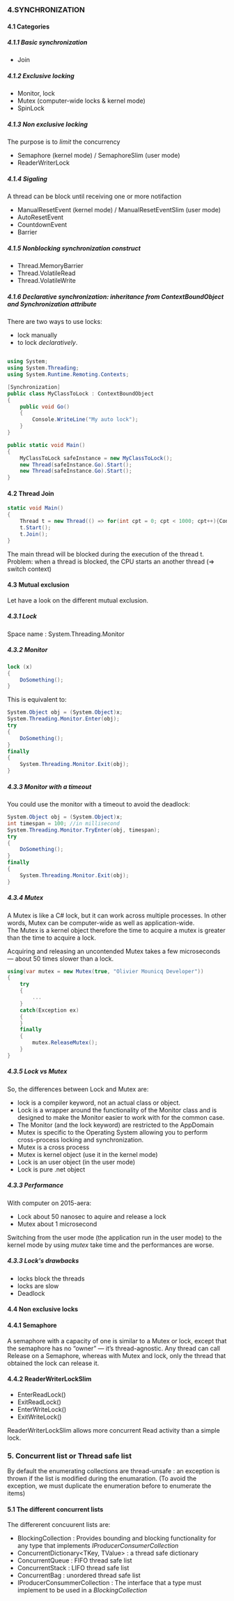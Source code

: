 ### 4.SYNCHRONIZATION

#### 4.1 Categories

##### 4.1.1 Basic synchronization
- Join

##### 4.1.2 Exclusive locking
- Monitor, lock
- Mutex (computer-wide locks & kernel mode) 
- SpinLock

##### 4.1.3 Non exclusive locking
The purpose is to _limit_ the concurrency
- Semaphore (kernel mode) / SemaphoreSlim (user mode)
- ReaderWriterLock

##### 4.1.4 Sigaling
A thread can be block until receiving one or more notifaction
- ManualResetEvent (kernel mode) / ManualResetEventSlim (user mode)
- AutoResetEvent
- CountdownEvent
- Barrier

##### 4.1.5 _Nonblocking synchronization construct_

- Thread.MemoryBarrier
- Thread.VolatileRead
- Thread.VolatileWrite

##### 4.1.6 Declarative synchronization: inheritance from _ContextBoundObject_ and _Synchronization_ attribute
There are two ways to use locks:
- lock manually
- to lock _declaratively_.

```cs

using System;
using System.Threading;
using System.Runtime.Remoting.Contexts;

[Synchronization]
public class MyClassToLock : ContextBoundObject
{
	public void Go()
	{
		Console.WriteLine("My auto lock");
	}
}

public static void Main()
{
	MyClassToLock safeInstance = new MyClassToLock();
	new Thread(safeInstance.Go).Start();
	new Thread(safeInstance.Go).Start();
}
```




#### 4.2 Thread Join

```cs
static void Main()
{
	Thread t = new Thread(() => for(int cpt = 0; cpt < 1000; cpt++){Console.WriteLine(cpt)});
	t.Start();
	t.Join();
}
```
The main thread will be blocked during the execution of the thread t. 
Problem: when a thread is blocked, the CPU starts an another thread (=> switch context)

#### 4.3 Mutual exclusion

Let have a look on the different mutual exclusion.

##### 4.3.1 Lock

Space name : System.Threading.Monitor



##### 4.3.2 Monitor

```cs
lock (x)
{
    DoSomething();
}
```

This is equivalent to:

```cs
System.Object obj = (System.Object)x;
System.Threading.Monitor.Enter(obj);
try
{
    DoSomething();
}
finally
{
    System.Threading.Monitor.Exit(obj);
}
```

##### 4.3.3 Monitor with a timeout

You could use the monitor with a timeout to avoid the deadlock:

```cs
System.Object obj = (System.Object)x;
int timespan = 100; //in millisecond
System.Threading.Monitor.TryEnter(obj, timespan);
try
{
    DoSomething();
}
finally
{
    System.Threading.Monitor.Exit(obj);
}
```

##### 4.3.4 Mutex

A Mutex is like a C# lock, but it can work across multiple processes. In other words, Mutex can be computer-wide as well as application-wide.  
The Mutex is a kernel object therefore the time to acquire a mutex is greater than the time to acquire a lock.

Acquiring and releasing an uncontended Mutex takes a few microseconds — about 50 times slower than a lock.

```cs
using(var mutex = new Mutex(true, "Olivier Mounicq Developer"))
{
	try
	{
		...
	}
	catch(Exception ex)
	{
	}
	finally
	{
		mutex.ReleaseMutex();
	}
}
```


##### 4.3.5 Lock vs Mutex

So, the differences between Lock and Mutex are:
- lock is a compiler keyword, not an actual class or object. 
- Lock is a wrapper around the functionality of the Monitor class and is designed to make the Monitor easier to work with for the common case.
- The Monitor (and the lock keyword) are restricted to the AppDomain
- Mutex is specific to the Operating System allowing you to perform cross-process locking and synchronization.
- Mutex is a cross process
- Mutex is kernel object (use it in the kernel mode)
- Lock is an user object (in the user mode)
- Lock is pure .net object


##### 4.3.3 Performance
With computer on 2015-aera:
- Lock about 50 nanosec to aquire and release a lock
- Mutex about 1 microsecond

Switching from the user mode (the application run in the user mode) to the kernel mode by using _mutex_ take time and the performances are worse.

##### 4.3.3 Lock's drawbacks
- locks block the threads
- locks are slow
- Deadlock

#### 4.4 Non exclusive locks

#### 4.4.1 Semaphore

A semaphore with a capacity of one is similar to a Mutex or lock, except that the semaphore has no “owner” — it’s thread-agnostic. Any thread can call Release on a Semaphore, whereas with Mutex and lock, only the thread that obtained the lock can release it.

#### 4.4.2 ReaderWriterLockSlim

- EnterReadLock()
- ExitReadLock()
- EnterWriteLock()
- ExitWriteLock()

ReaderWriterLockSlim allows more concurrent Read activity than a simple lock.

### 5. Concurrent list or Thread safe list

By default the enumerating collections are thread-unsafe : an exception is thrown if the list is modified during the enumaration. (To avoid the exception, we must duplicate the enumeration before to enumerate the items) 

#### 5.1 The different concurrent lists

The differerent concuurent lists are:
- BlockingCollection<T> : Provides bounding and blocking functionality for any type that implements _IProducerConsumerCollection<T>_
- ConcurrentDictionary<TKey, TValue> : a thread safe dictionary
- ConcurrentQueue<T> : FIFO thread safe list
- ConcurrentStack<T> : LIFO thread safe list
- ConcurrentBag<T> : unordered thread safe list
- IProducerConsummerCollection<T> : The interface that a type must implement to be used in a _BlockingCollection_

